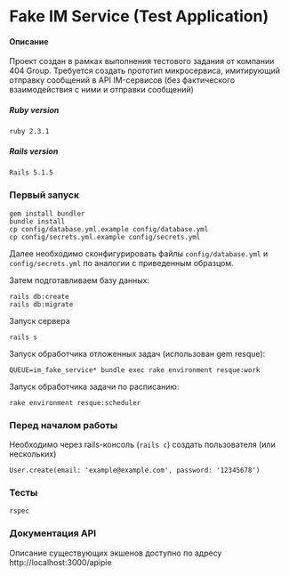 # Fake IM Service (Test Application)

#### Описание

Проект создан в рамках выполнения тестового задания от компании 404 Group. Требуется создать прототип микросервиса, имитирующий отправку сообщений в API IM-сервисов (без фактического взаимодействия с ними и отправки сообщений)

##### Ruby version
```
ruby 2.3.1
```

##### Rails version
```
Rails 5.1.5
```

### Первый запуск
```
gem install bundler
bundle install
cp config/database.yml.example config/database.yml
cp config/secrets.yml.example config/secrets.yml
```

Далее необходимо сконфигурировать файлы `config/database.yml` и `config/secrets.yml` по аналогии с приведенным образцом.

Затем подготавливаем базу данных:

```
rails db:create
rails db:migrate
```

Запуск сервера

```
rails s
```

Запуск обработчика отложенных задач (использован gem resque):
```
QUEUE=im_fake_service* bundle exec rake environment resque:work
```

Запуск обработчика задачи по расписанию:
```
rake environment resque:scheduler
```

### Перед началом работы

Необходимо через rails-консоль (`rails c`) создать пользователя (или нескольких)

```
User.create(email: 'example@example.com', password: '12345678')
```

### Тесты
```
rspec
```

### Документация API

Описание существующих экшенов доступно по адресу http://localhost:3000/apipie

